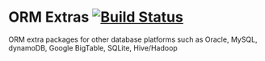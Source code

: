 # ORM Extras [![Build Status](https://api.travis-ci.org/ivanceras/orm-extras.svg)](https://travis-ci.org/ivanceras/orm-extras)

ORM extra packages for other database platforms such as Oracle, MySQL, dynamoDB, Google BigTable, SQLite, Hive/Hadoop

